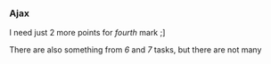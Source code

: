 ### Ajax

I need just 2 more points for _fourth_ mark
;]

There are also something from _6_ and _7_ tasks, but there are not many